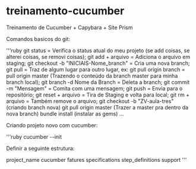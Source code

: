 # treinamento-cucumber
Treinamento de Cucumber + Capybara + Site Prism

Comandos basicos do git:

'''ruby
git status = Verifica o status atual do meu projeto (se add coisas, se alterei coisas, se removi coisas);
git add + arquivo = Adiciona o arquivo em staging;
git checkout -b "INICIAIS-Nome_branch" = Cria uma nova branch;
git pull = Traz de algum lugar para outro lugar, ex:
git pull origin branch = pull origin master (Trazendo o conteúdo da branch master para minha branch local);
git branch -d Nome da Branch = Deleta a branch;
git commit -m "Mensagem" = Comita com uma mensagem;
git push = Envia para o repositório;
git reset + arquivo = Tira de Staging e volta para local;
git rm + arquivo =  Também remove o arquivo;
git checkout -b "ZV-aula-tres" (criando branch nova)
git pull origin master (Trazer a master pra dentro da nova branch)
bundle install (instalar as gems)
...

Criando projeto novo com cucumber:

'''ruby
cucumber --init

Definir a seguinte estrutura:

project_name
  cucumber
    fatures
      specifications
      step_definitions
      support
'''

